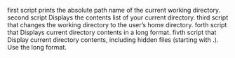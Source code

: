 first script prints the absolute path name of the current working directory.
second script Displays the contents list of your current directory.
third script that changes the working directory to the user’s home directory.
forth script that Displays current directory contents in a long format.
fivth script that Display current directory contents, including hidden files (starting with .). Use the long format.
